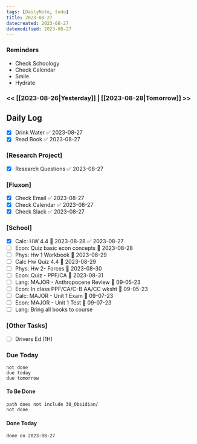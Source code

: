 ```yaml
---
tags: [DailyNote, todo]
title: 2023-08-27
datecreated: 2023-08-27
datemodified: 2023-08-27
---
```


### Reminders
- Check Schoology
- Check Calendar
- Smile
- Hydrate

### << [[2023-08-26|Yesterday]] | [[2023-08-28|Tomorrow]] >>

## Daily Log

- [x] Drink Water ✅ 2023-08-27
- [x] Read Book ✅ 2023-08-27

### [Research Project]

 - [x] Research Questions ✅ 2023-08-27

### [Fluxon]

- [x] Check Email ✅ 2023-08-27
- [x] Check Calendar ✅ 2023-08-27
- [x] Check Slack ✅ 2023-08-27

### [School]

- [x] Calc: HW 4.4 📅 2023-08-28 ✅ 2023-08-27
- [ ] Econ: Quiz basic econ concepts 📅 2023-08-28 
- [ ] Phys: Hw 1 Workbook 📅 2023-08-29 
- [ ] Calc Hw Quiz 4.4 📅 2023-08-29 
- [ ] Phys: Hw 2- Forces 📅 2023-08-30 
- [ ] Econ: Quiz - PPF/CA 📅 2023-08-31 
- [ ] Lang: MAJOR - Anthropocene Review 📅 09-05-23
- [ ] Econ: In class PPF/CA/C-B AA/CC wksht 📅 09-05-23
- [ ] Calc: MAJOR - Unit 1 Exam 📅 09-07-23
- [ ] Econ: MAJOR - Unit 1 Test 📅 09-07-23
- [ ] Lang: Bring all books to course

### [Other Tasks]

- [ ] Drivers Ed (1H)

### Due Today

```tasks
not done
due today
due tomorrow
```

#### To Be Done

```tasks
path does not include 30_Obsidian/
not done
```

#### Done Today

```tasks
done on 2023-08-27
```